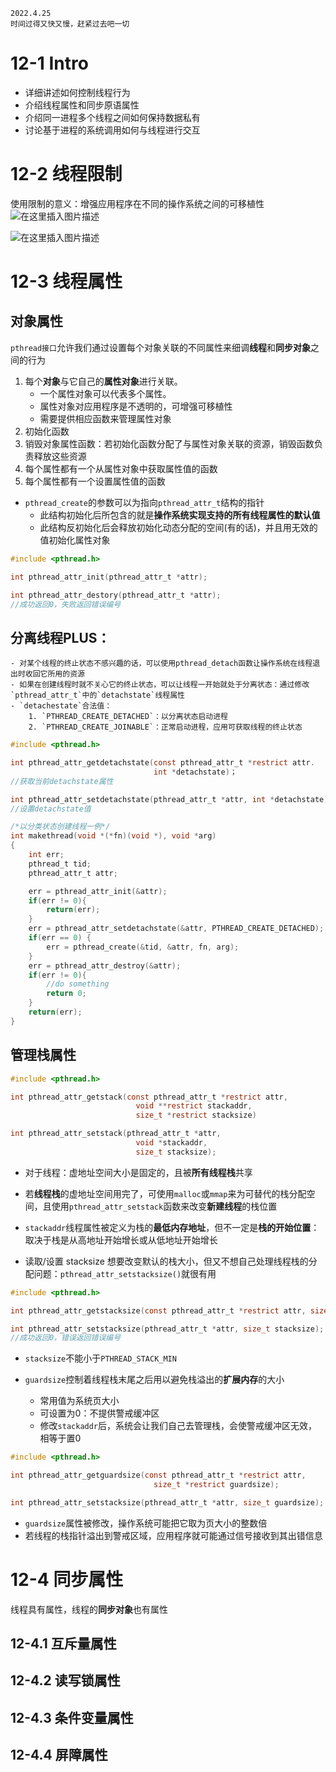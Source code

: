 ```
2022.4.25
时间过得又快又慢，赶紧过去吧一切
```

# 12-1 Intro
- 详细讲述如何控制线程行为
- 介绍线程属性和同步原语属性
- 介绍同一进程多个线程之间如何保持数据私有
- 讨论基于进程的系统调用如何与线程进行交互

# 12-2 线程限制
使用限制的意义：增强应用程序在不同的操作系统之间的可移植性
![在这里插入图片描述](https://img-blog.csdnimg.cn/28faae16fdda443daa1321dd17fb5baf.png?x-oss-process=image/watermark,type_d3F5LXplbmhlaQ,shadow_50,text_Q1NETiBAeXBkLg==,size_20,color_FFFFFF,t_70,g_se,x_16#pic_center)

![在这里插入图片描述](https://img-blog.csdnimg.cn/5e90942144e84f81be25d1a259b0b1eb.png?x-oss-process=image/watermark,type_d3F5LXplbmhlaQ,shadow_50,text_Q1NETiBAeXBkLg==,size_20,color_FFFFFF,t_70,g_se,x_16#pic_center)



# 12-3 线程属性
##  对象属性
`pthread接口`允许我们通过设置每个对象关联的不同属性来细调**线程**和**同步对象**之间的行为
1. 每个**对象**与它自己的**属性对象**进行关联。
    - 一个属性对象可以代表多个属性。
    - 属性对象对应用程序是不透明的，可增强可移植性
    - 需要提供相应函数来管理属性对象
2. 初始化函数
3. 销毁对象属性函数：若初始化函数分配了与属性对象关联的资源，销毁函数负责释放这些资源
4. 每个属性都有一个从属性对象中获取属性值的函数
5. 每个属性都有一个设置属性值的函数

- `pthread_create`的参数可以为指向`pthread_attr_t`结构的指针
    - 此结构初始化后所包含的就是**操作系统实现支持的所有线程属性的默认值**
    - 此结构反初始化后会释放初始化动态分配的空间(有的话)，并且用无效的值初始化属性对象
```c
#include <pthread.h>

int pthread_attr_init(pthread_attr_t *attr);

int pthread_attr_destory(pthread_attr_t *attr);
//成功返回0，失败返回错误编号
```

## 分离线程PLUS：
    - 对某个线程的终止状态不感兴趣的话，可以使用pthread_detach函数让操作系统在线程退出时收回它所用的资源
    - 如果在创建线程时就不关心它的终止状态，可以让线程一开始就处于分离状态：通过修改`pthread_attr_t`中的`detachstate`线程属性
    - `detachestate`合法值：
        1. `PTHREAD_CREATE_DETACHED`：以分离状态启动进程
        2. `PTHREAD_CREATE_JOINABLE`：正常启动进程，应用可获取线程的终止状态
```c
#include <pthread.h>

int pthread_attr_getdetachstate(const pthread_attr_t *restrict attr.
                                int *detachstate)；
//获取当前detachstate属性

int pthread_attr_setdetachstate(pthread_attr_t *attr, int *detachstate);
//设置detachstate值
```

```c
/*以分类状态创建线程一例*/
int makethread(void *(*fn)(void *), void *arg)
{
    int err;
    pthread_t tid;
    pthread_attr_t attr;

    err = pthread_attr_init(&attr);
    if(err != 0){
        return(err);
    }
    err = pthread_attr_setdetachstate(&attr, PTHREAD_CREATE_DETACHED);
    if(err == 0) {
        err = pthread_create(&tid, &attr, fn, arg);
    }
    err = pthread_attr_destroy(&attr);
    if(err != 0){
        //do something
        return 0;
    }
    return(err);
}
```

## 管理栈属性
```c
#include <pthread.h>

int pthread_attr_getstack(const pthread_attr_t *restrict attr, 
                            void **restrict stackaddr,
                            size_t *restrict stacksize)

int pthread_attr_setstack(pthread_attr_t *attr,
                            void *stackaddr,
                            size_t stacksize);
```

- 对于线程：虚地址空间大小是固定的，且被**所有线程栈**共享
- 若**线程栈**的虚地址空间用完了，可使用`malloc`或`mmap`来为可替代的栈分配空间，且使用`pthread_attr_setstack`函数来改变**新建线程**的栈位置
- `stackaddr`线程属性被定义为栈的**最低内存地址**，但不一定是**栈的开始位置**：取决于栈是从高地址开始增长或从低地址开始增长

- 读取/设置 stacksize
想要改变默认的栈大小，但又不想自己处理线程栈的分配问题：`pthread_attr_setstacksize()`就很有用
```c
#include <pthread.h>

int pthread_attr_getstacksize(const pthread_attr_t *restrict attr, size_t *restrict stacksize);

int pthread_attr_setstacksize(pthread_attr_t *attr, size_t stacksize);
//成功返回0，错误返回错误编号
```

- `stacksize`不能小于`PTHREAD_STACK_MIN`

- `guardsize`控制着线程栈末尾之后用以避免栈溢出的**扩展内存**的大小
    - 常用值为系统页大小
    - 可设置为0：不提供警戒缓冲区
    - 修改`stackaddr`后，系统会让我们自己去管理栈，会使警戒缓冲区无效，相等于置0
```c
#include <pthread.h>

int pthread_attr_getguardsize(const pthread_attr_t *restrict attr,
                                size_t *restrict guardsize);

int pthread_attr_setstacksize(pthread_attr_t *attr, size_t guardsize);
```
- `guardsize`属性被修改，操作系统可能把它取为页大小的整数倍
- 若线程的栈指针溢出到警戒区域，应用程序就可能通过信号接收到其出错信息 





# 12-4 同步属性
线程具有属性，线程的**同步对象**也有属性

## 12-4.1 互斥量属性

## 12-4.2 读写锁属性

## 12-4.3 条件变量属性

## 12-4.4 屏障属性